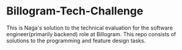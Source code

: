 # Billogram-Tech-Challenge
This is Naga's solution to the technical evaluation for the software engineer(primarily backend) role at Billogram. 
This repo consists of solutions to the programming and feature design tasks.


